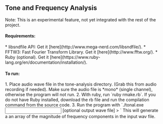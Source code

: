 <h2> Tone and Frequency Analysis </h2>
Note: This is an experimental feature, not yet integrated with the rest of the project.

<h4> Requirements: </h4>
* libsndfile API: Get it [here](http://www.mega-nerd.com/libsndfile/).
* FFTW3: Fast Fourier Transform Library. Get it [here](http://www.fftw.org/).
* Ruby (optional). Get it [here](https://www.ruby-lang.org/en/documentation/installation/).

<h4> To run: </h4>
1. Place audio wave file in the tone-analysis directory. (Grab this from audio recording if needed). Make sure the audio
file is *mono* (single channel), otherwise the program will not run.
2. With ruby, run `ruby rmake.rb`. If you do not have Ruby installed, download the rb file and run the compilation
command from the source code.
3. Run the program with
`./tonal.exe <input wave file> [optional output wave file] > <redirected output file name>`
This will generate a an array of the magnitude of frequency components in the input wav file.
